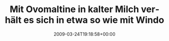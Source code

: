 ---
retweeted: false
source: <a href="http://twitter.com" rel="nofollow">Twitter Web Client</a>
entities:
  hashtags:
  - text: brockig
    indices:
    - '89'
    - '97'
  symbols: []
  user_mentions: []
  urls: []
display_text_range:
- '0'
- '97'
favorite_count: '0'
id_str: '1383465861'
truncated: false
retweet_count: '0'
id: '1383465861'
created_at: Tue Mar 24 19:18:58 +0000 2009
favorited: false
full_text: 'Mit Ovomaltine in kalter Milch verhält es sich in etwa so wie mit Windows
  auf Computern. #brockig'
lang: de
tags:
- brockig
- pesos/twitter
date: '2009-03-24T19:18:58+00:00'
src: https://twitter.com/bascht/status/1383465861
original_url: https://twitter.com/bascht/status/1383465861
type: twitter_tweet
text: 'Mit Ovomaltine in kalter Milch verhält es sich in etwa so wie mit Windows auf
  Computern. #brockig'
title: Mit Ovomaltine in kalter Milch verhält es sich in etwa so wie mit Windo

---